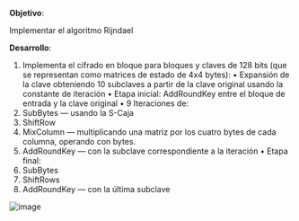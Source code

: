 __Objetivo__: 

Implementar el algoritmo Rijndael


__Desarrollo__:


1. Implementa el cifrado en bloque para bloques y claves de 128 bits (que se representan como matrices de estado
de 4x4 bytes):
• Expansión de la clave obteniendo 10 subclaves a partir de la clave original usando la constante de iteración
• Etapa inicial: AddRoundKey entre el bloque de entrada y la clave original
• 9 Iteraciones de:
1. SubBytes — usando la S-Caja
2. ShiftRow
3. MixColumn — multiplicando una matriz por los cuatro bytes de cada columna, operando con bytes.
4. AddRoundKey — con la subclave correspondiente a la iteración
• Etapa final:
1. SubBytes
2. ShiftRows
3. AddRoundKey — con la última subclave


![image](https://user-images.githubusercontent.com/72351056/182037461-d880f0e8-8893-4c0e-bdfb-4f00bc799ba7.png)
